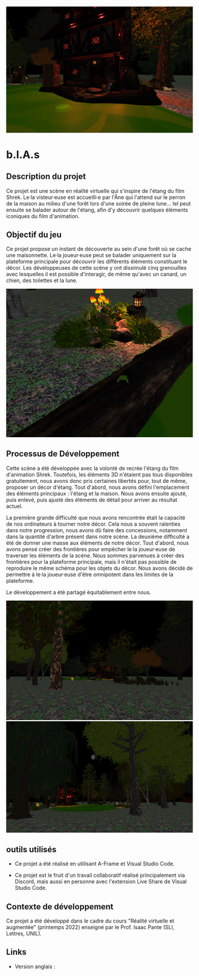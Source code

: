 ![](assets/ReadMe/ReadMe1.png)


# b.I.A.s

## Description du projet
Ce projet est une scène en réalité virtuelle qui s'inspire de l'étang du film Shrek. Le·la visteur·euse est accueilli·e par l'Âne qui l'attend sur le perron de la maison au milieu d'une forêt lors d'une soirée de pleine lune... Iel peut ensuite se balader autour de l'étang, afin d'y découvrir quelques éléments iconiques du film d'animation.

## Objectif du jeu
Ce projet propose un instant de découverte au sein d'une forêt où se cache une maisonnette. Le·la joueur·euse peut se balader uniquement sur la plateforme principale pour découvrir les différents éléments constituant le décor. Les développeuses de cette scène y ont dissimulé cinq grenouilles avec lesquelles il est possible d'interagir, de même qu'avec un canard, un chien, des toilettes et la lune. 


![](assets/ReadMe/ReadMe3.png)



## Processus de Développement
Cette scène a été développée avec la volonté de recrée l'étang du film d'animation Shrek. Toutefois, les éléments 3D n'étaient pas tous disponibles gratuitement, nous avons donc pris certaines libertés pour, tout de même, proposer un décor d'étang. Tout d'abord, nous avons défini l'emplacement des éléments principaux : l'étang et la maison. Nous avons ensuite ajouté, puis enlevé, puis ajusté des éléments de détail pour arriver au résultat actuel. 

La première grande difficulté que nous avons rencontrée était la capacité de nos ordinateurs à tourner notre décor. Cela nous a souvent ralenties dans notre progression, nous avons dû faire des concessions, notamment dans la quantité d'arbre présent dans notre scène. 
La deuxième difficulté a été de donner une masse aux éléments de notre décor. Tout d'abord, nous avons pensé créer des frontières pour empêcher le·la joueur·euse de traverser les éléments de la scène. Nous sommes parvenues à créer des frontières pour la plateforme principale, mais il n'était pas possible de reproduire le même schéma pour les objets du décor. Nous avons décidé de permettre à le·la joueur·euse d'être omnipotent dans les limites de la plateforme. 

Le développement a été partagé équitablement entre nous. 


![](assets/ReadMe/ReadMe4.png)
![](assets/ReadMe/ReadMe2.png)

## **outils utilisés**
- Ce projet a été réalisé en utilisant A-Frame et Visual Studio Code.

- Ce projet est le fruit d'un travail collaboratif réalisé principalement via Discord, mais aussi en personne avec l'extension Live Share de Visual Studio Code.

## Contexte de développement
Ce projet a été développé dans le cadre du cours "Réalité virtuelle et augmentée" (printemps 2022) enseigné par le Prof. Isaac Pante (SLI, Lettres, UNIL).

## Links
- Version anglais : 
